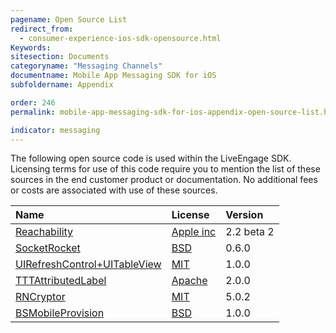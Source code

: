 ```yaml
---
pagename: Open Source List
redirect_from:
  - consumer-experience-ios-sdk-opensource.html
Keywords:
sitesection: Documents
categoryname: "Messaging Channels"
documentname: Mobile App Messaging SDK for iOS
subfoldername: Appendix

order: 246
permalink: mobile-app-messaging-sdk-for-ios-appendix-open-source-list.html

indicator: messaging
---
```


The following open source code is used within the LiveEngage SDK.  Licensing terms for use of this code require you to mention the list of these sources in the end customer product or documentation.  No additional fees or costs are associated with use of these sources.

| Name | License | Version |
| :--- | :--- | :--- |
| [Reachability](https://developer.apple.com/library/ios/samplecode/Reachability/Introduction/Intro.html#//apple_ref/doc/uid/DTS40007324-Intro-DontLinkElementID_2) | [Apple inc](https://developer.apple.com/library/ios/samplecode/Reachability/Listings/LICENSE_txt.html#//apple_ref/doc/uid/DTS40007324-LICENSE_txt-DontLinkElementID_3) | 2.2 beta 2 |
| [SocketRocket](https://github.com/facebook/SocketRocket) | [BSD](https://github.com/facebook/SocketRocket/blob/master/LICENSE)	| 0.6.0 |
|  [UIRefreshControl+UITableView](https://github.com/danielgindi/UIRefreshControl-UITableView) | [MIT](https://github.com/danielgindi/UIRefreshControl-UITableView/blob/master/LICENSE) | 1.0.0 |
| [TTTAttributedLabel](https://github.com/irccloud/ios/tree/master/TTTAttributedLabel) |  [Apache](https://github.com/irccloud/ios/blob/master/LICENSE.txt) | 2.0.0 |
| [RNCryptor](https://github.com/RNCryptor/RNCryptor) |  [MIT](https://github.com/RNCryptor/RNCryptor/blob/master/LICENSE) | 5.0.2 |
| [BSMobileProvision](https://github.com/amazon-archives/BSMobileProvision) | [BSD](https://github.com/amazon-archives/BSMobileProvision/blob/master/LICENSE) | 1.0.0 |
